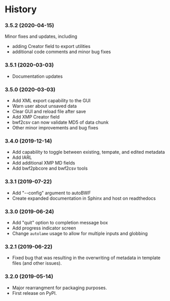 # History

### 3.5.2 (2020-04-15)

Minor fixes and updates, including

* adding Creator field to export utilities
* additional code comments and minor bug fixes



### 3.5.1 (2020-03-03)

* Documentation updates

### 3.5.0 (2020-03-03)

* Add XML export capability to the GUI
* Warn user about unsaved data
* Clear GUI and reload file after save
* Add XMP Creator field
* bwf2csv can now validate MD5 of data chunk
* Other minor improvements and bug fixes

### 3.4.0 (2019-12-14)

* Add capability to toggle between existing, tempate, and edited metadata
* Add IARL
* Add additional XMP MD fields
* Add bwf2pbcore and bwf2csv tools


### 3.3.1 (2019-07-22)

* Add "--config" argument to autoBWF
* Create expanded documentation in Sphinx and host on readthedocs

### 3.3.0 (2019-06-24)

* Add "quit" option to completion message box
* Add progress indicator screen
* Change ``autolame`` usage to allow for multiple inputs and globbing

### 3.2.1 (2019-06-22)

* Fixed bug that was resulting in the overwriting of metadata in template files (and other issues).

### 3.2.0 (2019-05-14)

* Major rearrangment for packaging purposes.
* First release on PyPI.
